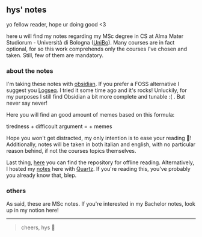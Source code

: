 ## **hys' notes**

yo fellow reader, hope ur doing good <3

here u will find my notes regarding my MSc degree in CS at Alma Mater Studiorum - Università di Bologna ([UniBo](https://www.unibo.it/it)).  Many courses are in fact optional, for so this work comprehends only the courses I've chosen and taken. Still, few of them are mandatory.

### **about the notes**

I'm taking these notes with [obsidian](https://obsidian.md/). If you prefer a FOSS alternative I suggest you [Logseq](https://logseq.com/). I tried it some time ago and it's rocks! Unluckily, for my purposes I still find Obsidian a bit more complete and tunable :( . 
But never say never!

Here you will find an good amount of memes based on this formula:

tiredness + difficoult argument = + memes

Hope you won't get distracted, my only intention is to ease your reading 🫢! Additionally, notes will be taken in both italian and english, with no particular reason behind, if not the courses topics themselves.

Last thing, [here](https://github.com/hyspxt/cs-md-notes) you can find the repository for offline reading. Alternatively, I hosted my [notes](https://hyspxt.github.io/md-notes/) here with [Quartz](https://quartz.jzhao.xyz/). If you're reading this, you've probably you already know that, blep.

### **others**

As said, these are MSc notes. If you're interested in my Bachelor notes, look up in my notion here!

---

> cheers, hys 🫶